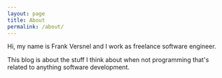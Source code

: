 ```yaml
---
layout: page
title: About
permalink: /about/
---
```


Hi, my name is Frank Versnel and I work as freelance software engineer.

This blog is about the stuff I think about when not programming that's related to anything software development.